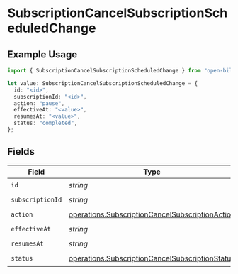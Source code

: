 # SubscriptionCancelSubscriptionScheduledChange

## Example Usage

```typescript
import { SubscriptionCancelSubscriptionScheduledChange } from "open-billing/models/operations";

let value: SubscriptionCancelSubscriptionScheduledChange = {
  id: "<id>",
  subscriptionId: "<id>",
  action: "pause",
  effectiveAt: "<value>",
  resumesAt: "<value>",
  status: "completed",
};
```

## Fields

| Field                                                                                                              | Type                                                                                                               | Required                                                                                                           | Description                                                                                                        |
| ------------------------------------------------------------------------------------------------------------------ | ------------------------------------------------------------------------------------------------------------------ | ------------------------------------------------------------------------------------------------------------------ | ------------------------------------------------------------------------------------------------------------------ |
| `id`                                                                                                               | *string*                                                                                                           | :heavy_check_mark:                                                                                                 | N/A                                                                                                                |
| `subscriptionId`                                                                                                   | *string*                                                                                                           | :heavy_check_mark:                                                                                                 | N/A                                                                                                                |
| `action`                                                                                                           | [operations.SubscriptionCancelSubscriptionAction](../../models/operations/subscriptioncancelsubscriptionaction.md) | :heavy_check_mark:                                                                                                 | N/A                                                                                                                |
| `effectiveAt`                                                                                                      | *string*                                                                                                           | :heavy_check_mark:                                                                                                 | N/A                                                                                                                |
| `resumesAt`                                                                                                        | *string*                                                                                                           | :heavy_check_mark:                                                                                                 | N/A                                                                                                                |
| `status`                                                                                                           | [operations.SubscriptionCancelSubscriptionStatus](../../models/operations/subscriptioncancelsubscriptionstatus.md) | :heavy_check_mark:                                                                                                 | N/A                                                                                                                |